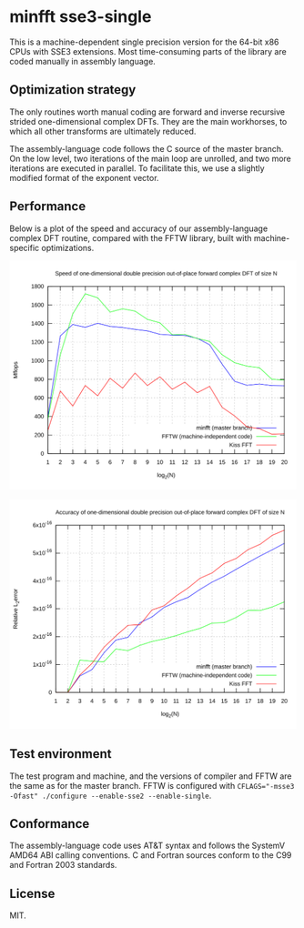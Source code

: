 # minfft sse3-single

This is a machine-dependent single precision version for the 64-bit x86
CPUs with SSE3 extensions. Most time-consuming parts of the library are
coded manually in assembly language.

## Optimization strategy
The only routines worth manual coding are forward and inverse recursive
strided one-dimensional complex DFTs. They are the main workhorses, to
which all other transforms are ultimately reduced.

The assembly-language code follows the C source of the master branch.
On the low level, two iterations of the main loop are unrolled, and two
more iterations are executed in parallel. To facilitate this, we use a
slightly modified format of the exponent vector.

## Performance
Below is a plot of the speed and accuracy of our assembly-language
complex DFT routine, compared with the FFTW library, built with
machine-specific optimizations.

![](docs/speed.svg)

![](docs/accuracy.svg)

## Test environment
The test program and machine, and the versions of compiler and FFTW are
the same as for the master branch. FFTW is configured with
`CFLAGS="-msse3 -Ofast" ./configure --enable-sse2 --enable-single`.

## Conformance
The assembly-language code uses AT&T syntax and follows the SystemV
AMD64 ABI calling conventions. C and Fortran sources conform to the C99
and Fortran 2003 standards.

## License
MIT.
